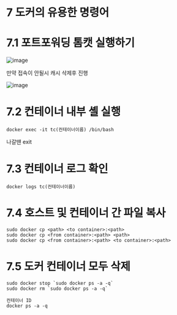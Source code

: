 # 7 도커의 유용한 명령어

# 7.1 포트포워딩 톰캣 실행하기

![image](https://user-images.githubusercontent.com/81672260/144150354-3a33004e-5420-4122-9221-0aaa7851d7d5.png)

만약 접속이 안될시 캐시 삭제후 진행

![image](https://user-images.githubusercontent.com/81672260/144150593-15df4ab3-b812-4231-b67f-ca894fe6a01a.png)

# 7.2 컨테이너 내부 셸 실행
```
docker exec -it tc(컨테이너이름) /bin/bash
```
나갈땐 exit

# 7.3 컨테이너 로그 확인

```
docker logs tc(컨테이너이름)
```

# 7.4 호스트 및 컨테이너 간 파일 복사

```
sudo docker cp <path> <to container>:<path>
sudo docker cp <from container>:<path> <path>
sudo docker cp <from container>:<path> <to container>:<path>
```

# 7.5 도커 컨테이너 모두 삭제

```
sudo docker stop `sudo docker ps -a -q`
sudo docker rm `sudo docker ps -a -q`
```

```
컨테이너 ID
docker ps -a -q
```

